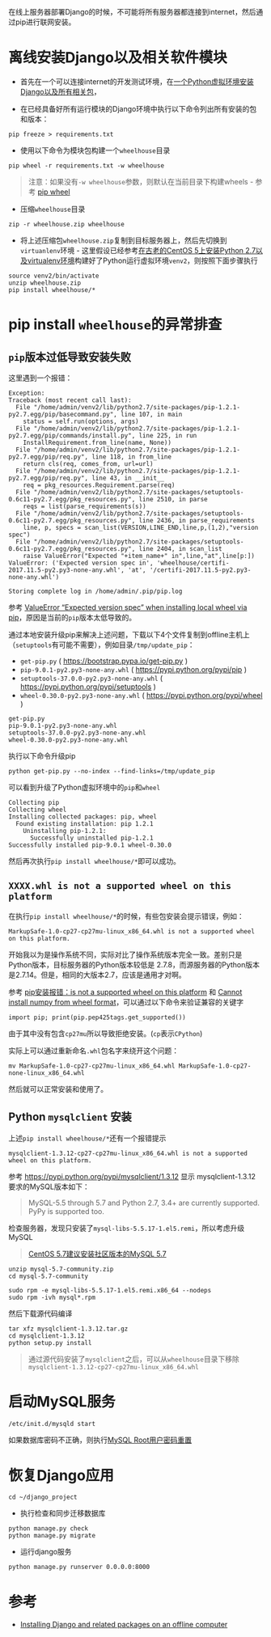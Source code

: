 在线上服务器部署Django的时候，不可能将所有服务器都连接到internet，然后通过pip进行联网安装。

# 离线安装Django以及相关软件模块

* 首先在一个可以连接internet的开发测试环境，在[一个Python虚拟环境安装Django以及所有相关包](quick_install_django)，

* 在已经具备好所有运行模块的Django环境中执行以下命令列出所有安装的包和版本：

```
pip freeze > requirements.txt
```

* 使用以下命令为模块包构建一个`wheelhouse`目录

```
pip wheel -r requirements.txt -w wheelhouse
```

> 注意：如果没有`-w wheelhouse`参数，则默认在当前目录下构建wheels - 参考 [pip wheel](https://pip.pypa.io/en/stable/reference/pip_wheel/)

* 压缩`wheelhouse`目录

```
zip -r wheelhouse.zip wheelhouse
```

* 将上述压缩包`wheelhouse.zip`复制到目标服务器上，然后先切换到`virtuanlenv`环境 - 这里假设已经参考[在古老的CentOS 5上安装Python 2.7以及virtualenv环境](install_python_2.7_and_virtualenv_in_centos_5)构建好了Python运行虚拟环境`venv2`，则按照下面步骤执行

```
source venv2/bin/activate
unzip wheelhouse.zip
pip install wheelhouse/*
```

# pip install `wheelhouse`的异常排查

## `pip`版本过低导致安装失败

这里遇到一个报错：

```
Exception:
Traceback (most recent call last):
  File "/home/admin/venv2/lib/python2.7/site-packages/pip-1.2.1-py2.7.egg/pip/basecommand.py", line 107, in main
    status = self.run(options, args)
  File "/home/admin/venv2/lib/python2.7/site-packages/pip-1.2.1-py2.7.egg/pip/commands/install.py", line 225, in run
    InstallRequirement.from_line(name, None))
  File "/home/admin/venv2/lib/python2.7/site-packages/pip-1.2.1-py2.7.egg/pip/req.py", line 118, in from_line
    return cls(req, comes_from, url=url)
  File "/home/admin/venv2/lib/python2.7/site-packages/pip-1.2.1-py2.7.egg/pip/req.py", line 43, in __init__
    req = pkg_resources.Requirement.parse(req)
  File "/home/admin/venv2/lib/python2.7/site-packages/setuptools-0.6c11-py2.7.egg/pkg_resources.py", line 2510, in parse
    reqs = list(parse_requirements(s))
  File "/home/admin/venv2/lib/python2.7/site-packages/setuptools-0.6c11-py2.7.egg/pkg_resources.py", line 2436, in parse_requirements
    line, p, specs = scan_list(VERSION,LINE_END,line,p,(1,2),"version spec")
  File "/home/admin/venv2/lib/python2.7/site-packages/setuptools-0.6c11-py2.7.egg/pkg_resources.py", line 2404, in scan_list
    raise ValueError("Expected "+item_name+" in",line,"at",line[p:])
ValueError: ('Expected version spec in', 'wheelhouse/certifi-2017.11.5-py2.py3-none-any.whl', 'at', '/certifi-2017.11.5-py2.py3-none-any.whl')

Storing complete log in /home/admin/.pip/pip.log
```

参考 [ValueError “Expected version spec” when installing local wheel via pip](https://stackoverflow.com/questions/28502283/valueerror-expected-version-spec-when-installing-local-wheel-via-pip)，原因是当前的`pip`版本太低导致的。

通过本地安装升级pip来解决上述问题，下载以下4个文件复制到offline主机上（`setuptools`有可能不需要），例如目录`/tmp/update_pip`：

* `get-pip.py` ( https://bootstrap.pypa.io/get-pip.py )
* `pip-9.0.1-py2.py3-none-any.whl` ( https://pypi.python.org/pypi/pip ) 
* `setuptools-37.0.0-py2.py3-none-any.whl` ( https://pypi.python.org/pypi/setuptools )
* `wheel-0.30.0-py2.py3-none-any.whl` ( https://pypi.python.org/pypi/wheel )

```
get-pip.py
pip-9.0.1-py2.py3-none-any.whl
setuptools-37.0.0-py2.py3-none-any.whl
wheel-0.30.0-py2.py3-none-any.whl
```

执行以下命令升级pip

```
python get-pip.py --no-index --find-links=/tmp/update_pip
```

可以看到升级了Python虚拟环境中的`pip`和`wheel`

```
Collecting pip
Collecting wheel
Installing collected packages: pip, wheel
  Found existing installation: pip 1.2.1
    Uninstalling pip-1.2.1:
      Successfully uninstalled pip-1.2.1
Successfully installed pip-9.0.1 wheel-0.30.0
```

然后再次执行`pip install wheelhouse/*`即可以成功。

## `XXXX.whl is not a supported wheel on this platform`

在执行`pip install wheelhouse/*`的时候，有些包安装会提示错误，例如：

```
MarkupSafe-1.0-cp27-cp27mu-linux_x86_64.whl is not a supported wheel on this platform.
```

开始我以为是操作系统不同，实际对比了操作系统版本完全一致。差别只是Python版本，目标服务器的Python版本较低是 2.7.8，而源服务器的Python版本是2.7.14。但是，相同的大版本2.7，应该是通用才对啊。

参考 [pip安装报错：is not a supported wheel on this platform](https://www.cnblogs.com/nice-forever/p/5371906.html) 和 [Cannot install numpy from wheel format](https://stackoverflow.com/questions/28107123/cannot-install-numpy-from-wheel-format?rq=1)，可以通过以下命令来验证兼容的关键字

```
import pip; print(pip.pep425tags.get_supported())
```

由于其中没有包含`cp27mu`所以导致拒绝安装。(`cp`表示`CPython`)

实际上可以通过重新命名`.whl`包名字来绕开这个问题：

```
mv MarkupSafe-1.0-cp27-cp27mu-linux_x86_64.whl MarkupSafe-1.0-cp27-none-linux_x86_64.whl
```

然后就可以正常安装和使用了。

## Python `mysqlclient` 安装

上述`pip install wheelhouse/*`还有一个报错提示

```
mysqlclient-1.3.12-cp27-cp27mu-linux_x86_64.whl is not a supported wheel on this platform.
```

参考 https://pypi.python.org/pypi/mysqlclient/1.3.12 显示 mysqlclient-1.3.12 要求的MySQL版本如下：

> MySQL-5.5 through 5.7 and Python 2.7, 3.4+ are currently supported. PyPy is supported too.

检查服务器，发现只安装了`mysql-libs-5.5.17-1.el5.remi`，所以考虑升级MySQL

> [CentOS 5.7建议安装社区版本的MySQL 5.7](../../../../database/mysql/install_and_upgrade/install_mysql5.7_in_centos_5)

```
unzip mysql-5.7-community.zip
cd mysql-5.7-community

sudo rpm -e mysql-libs-5.5.17-1.el5.remi.x86_64 --nodeps
sudo rpm -ivh mysql*.rpm
```

然后下载源代码编译

```
tar xfz mysqlclient-1.3.12.tar.gz
cd mysqlclient-1.3.12
python setup.py install
```

> 通过源代码安装了`mysqlclient`之后，可以从`wheelhouse`目录下移除`mysqlclient-1.3.12-cp27-cp27mu-linux_x86_64.whl`

# 启动MySQL服务

```
/etc/init.d/mysqld start
```

如果数据库密码不正确，则执行[MySQL Root用户密码重置](../../../../database/mysql/troubleshooting/reset_mysql_root_password)

# 恢复Django应用

```
cd ~/django_project
```

* 执行检查和同步迁移数据库

```
python manage.py check
python manage.py migrate
```

* 运行django服务

```
python manage.py runserver 0.0.0.0:8000
```

# 参考

* [Installing Django and related packages on an offline computer](https://stackoverflow.com/questions/34704163/installing-django-and-related-packages-on-an-offline-computer)
